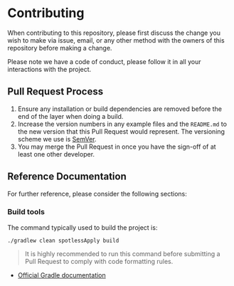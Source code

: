 # Contributing

When contributing to this repository, please first discuss the change you wish to make via issue,
email, or any other method with the owners of this repository before making a change.

Please note we have a code of conduct, please follow it in all your interactions with the project.

## Pull Request Process

1. Ensure any installation or build dependencies are removed before the end of the layer when doing a
   build.
2. Increase the version numbers in any example files and the `README.md` to the new version that this
   Pull Request would represent. The versioning scheme we use is [SemVer](http://semver.org/).
3. You may merge the Pull Request in once you have the sign-off of at least one other developer.

## Reference Documentation

For further reference, please consider the following sections:

### Build tools

The command typically used to build the project is:

```shell
./gradlew clean spotlessApply build
```

> It is highly recommended to run this command before submitting a Pull Request to comply with code formatting rules.

* [Official Gradle documentation](https://docs.gradle.org)
